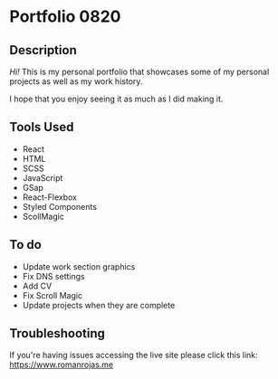 <h1>Portfolio 0820</h1>

<h2>Description</h2>

<p><em>Hi!</em> This is my personal portfolio that showcases some of my personal projects as well as my work history.</p>
<p>I hope that you enjoy seeing it as much as I did making it.</p>

<h2>Tools Used</h2>
<ul>
<li>React</li>
<li>HTML</li>
<li>SCSS</li>
<li>JavaScript</li>
<li>GSap</li>
<li>React-Flexbox</li>
<li>Styled Components</li>
<li>ScollMagic</li>
</ul>

<h2>To do</h2>
<ul>
<li>Update work section graphics</li>
<li>Fix DNS settings</li>
<li>Add CV</li>
<li>Fix Scroll Magic</li>
<li>Update projects when they are complete</li>
</ul>

<h2>Troubleshooting</h2>
<p>If you're having issues accessing the live site please click this link: <a target="_blank" href='https://www.romanrojas.me'>https://www.romanrojas.me</a></p>
